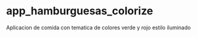 # app_hamburguesas_colorize
 Aplicacion de comida con tematica de colores verde y rojo estilo iluminado
